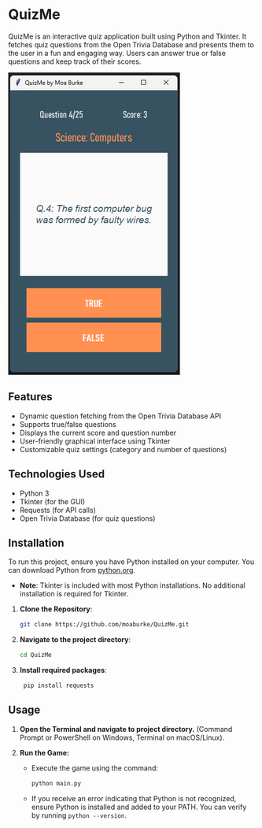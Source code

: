 # QuizMe

QuizMe is an interactive quiz application built using Python and Tkinter. It fetches quiz questions from the Open Trivia Database and presents them to the user in a fun and engaging way. Users can answer true or false questions and keep track of their scores.

![quizme_question_screen.png](quizme_question_screen.png)

## Features

- Dynamic question fetching from the Open Trivia Database API
- Supports true/false questions
- Displays the current score and question number
- User-friendly graphical interface using Tkinter
- Customizable quiz settings (category and number of questions)

## Technologies Used

- Python 3
- Tkinter (for the GUI)
- Requests (for API calls)
- Open Trivia Database (for quiz questions)

## Installation

To run this project, ensure you have Python installed on your computer. You can download Python from [python.org](https://www.python.org/).

- **Note**: Tkinter is included with most Python installations. No additional installation is required for Tkinter.

1. **Clone the Repository**:
   ```bash
   git clone https://github.com/moaburke/QuizMe.git
   ```
2. **Navigate to the project directory**:
   ```bash
   cd QuizMe
   ```
3. **Install required packages**:
   ```bash
    pip install requests
   ```

## Usage

1. **Open the Terminal and navigate to project directory.** (Command Prompt or PowerShell on Windows, Terminal on macOS/Linux).

2. **Run the Game:**
   - Execute the game using the command:
     ```bash
     python main.py
     ```
   - If you receive an error indicating that Python is not recognized, ensure Python is installed and added to your PATH. You can verify by running `python --version`.

